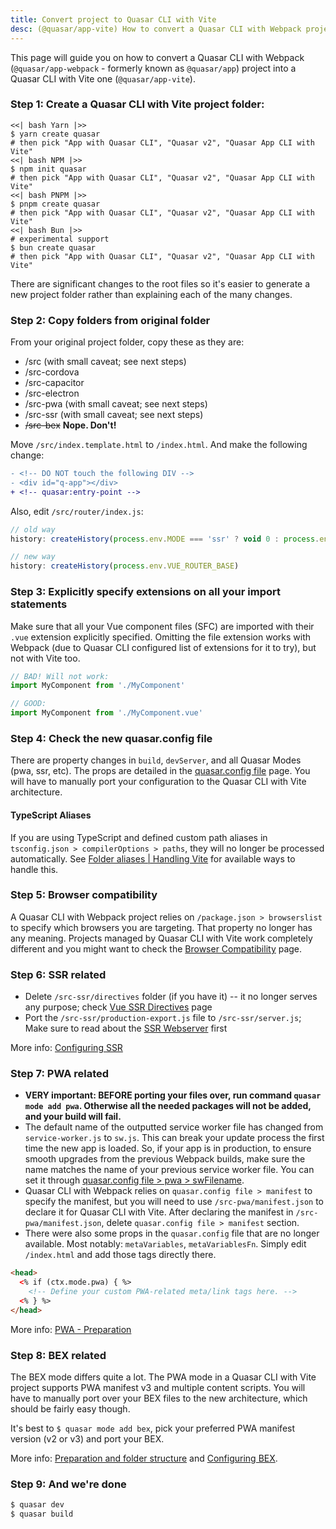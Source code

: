 ```yaml
---
title: Convert project to Quasar CLI with Vite
desc: (@quasar/app-vite) How to convert a Quasar CLI with Webpack project to a Quasar CLI with Vite one.
---
```


This page will guide you on how to convert a Quasar CLI with Webpack (`@quasar/app-webpack` - formerly known as `@quasar/app`) project into a Quasar CLI with Vite one (`@quasar/app-vite`).

### Step 1: Create a Quasar CLI with Vite project folder:

```tabs
<<| bash Yarn |>>
$ yarn create quasar
# then pick "App with Quasar CLI", "Quasar v2", "Quasar App CLI with Vite"
<<| bash NPM |>>
$ npm init quasar
# then pick "App with Quasar CLI", "Quasar v2", "Quasar App CLI with Vite"
<<| bash PNPM |>>
$ pnpm create quasar
# then pick "App with Quasar CLI", "Quasar v2", "Quasar App CLI with Vite"
<<| bash Bun |>>
# experimental support
$ bun create quasar
# then pick "App with Quasar CLI", "Quasar v2", "Quasar App CLI with Vite"
```

There are significant changes to the root files so it's easier to generate a new project folder rather than explaining each of the many changes.

### Step 2: Copy folders from original folder

From your original project folder, copy these as they are:
  * /src (with small caveat; see next steps)
  * /src-cordova
  * /src-capacitor
  * /src-electron
  * /src-pwa (with small caveat; see next steps)
  * /src-ssr (with small caveat; see next steps)
  * ~~/src-bex~~ **Nope. Don't!**

Move `/src/index.template.html` to `/index.html`. And make the following change:

```diff
- <!-- DO NOT touch the following DIV -->
- <div id="q-app"></div>
+ <!-- quasar:entry-point -->
```

Also, edit `/src/router/index.js`:

```js
// old way
history: createHistory(process.env.MODE === 'ssr' ? void 0 : process.env.VUE_ROUTER_BASE)

// new way
history: createHistory(process.env.VUE_ROUTER_BASE)
```


### Step 3: Explicitly specify extensions on all your import statements

Make sure that all your Vue component files (SFC) are imported with their `.vue` extension explicitly specified. Omitting the file extension works with Webpack (due to Quasar CLI configured list of extensions for it to try), but not with Vite too.

```js
// BAD! Will not work:
import MyComponent from './MyComponent'

// GOOD:
import MyComponent from './MyComponent.vue'
```

### Step 4: Check the new quasar.config file

There are property changes in `build`, `devServer`, and all Quasar Modes (pwa, ssr, etc). The props are detailed in the [quasar.config file](/quasar-cli-vite/quasar-config-file) page. You will have to manually port your configuration to the Quasar CLI with Vite architecture.

#### TypeScript Aliases

If you are using TypeScript and defined custom path aliases in `tsconfig.json > compilerOptions > paths`, they will no longer be processed automatically. See [Folder aliases | Handling Vite](quasar-cli-vite/handling-vite#folder-aliases) for available ways to handle this.

### Step 5: Browser compatibility

A Quasar CLI with Webpack project relies on `/package.json > browserslist` to specify which browsers you are targeting. That property no longer has any meaning. Projects managed by Quasar CLI with Vite work completely different and you might want to check the [Browser Compatibility](/quasar-cli-vite/browser-compatibility) page.

### Step 6: SSR related

* Delete `/src-ssr/directives` folder (if you have it) -- it no longer serves any purpose; check [Vue SSR Directives](/quasar-cli-vite/developing-ssr/vue-ssr-directives) page
* Port the `/src-ssr/production-export.js` file to `/src-ssr/server.js`; Make sure to read about the [SSR Webserver](/quasar-cli-vite/developing-ssr/ssr-webserver) first

More info: [Configuring SSR](/quasar-cli-vite/developing-ssr/configuring-ssr)

### Step 7: PWA related

* **VERY important: BEFORE porting your files over, run command `quasar mode add pwa`. Otherwise all the needed packages will not be added, and your build will fail.**
* The default name of the outputted service worker file has changed from `service-worker.js` to `sw.js`. This can break your update process the first time the new app is loaded. So, if your app is in production, to ensure smooth upgrades from the previous Webpack builds, make sure the name matches the name of your previous service worker file. You can set it through [quasar.config file > pwa > swFilename](/quasar-cli-vite/developing-pwa/configuring-pwa#quasar-config-file).
* Quasar CLI with Webpack relies on `quasar.config file > manifest` to specify the manifest, but you will need to use `/src-pwa/manifest.json` to declare it for Quasar CLI with Vite. After declaring the manifest in `/src-pwa/manifest.json`, delete `quasar.config file > manifest` section.
* There were also some props in the `quasar.config` file that are no longer available. Most notably: `metaVariables`, `metaVariablesFn`. Simply edit `/index.html` and add those tags directly there.

```html /index.html
<head>
  <% if (ctx.mode.pwa) { %>
    <!-- Define your custom PWA-related meta/link tags here. -->
  <% } %>
</head>
```

More info: [PWA - Preparation](/quasar-cli-vite/developing-pwa/preparation)

### Step 8: BEX related

The BEX mode differs quite a lot. The PWA mode in a Quasar CLI with Vite project supports PWA manifest v3 and multiple content scripts. You will have to manually port over your BEX files to the new architecture, which should be fairly easy though.

It's best to `$ quasar mode add bex`, pick your preferred PWA manifest version (v2 or v3) and port your BEX.

More info: [Preparation and folder structure](/quasar-cli-vite/developing-browser-extensions/preparation#2-understand-the-anatomy-of-src-bex) and [Configuring BEX](/quasar-cli-vite/developing-browser-extensions/configuring-bex).

### Step 9: And we're done

```bash
$ quasar dev
$ quasar build
```
